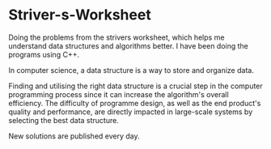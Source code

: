 # Striver-s-Worksheet

Doing the problems from the strivers worksheet, which helps me understand data structures and algorithms better. I have been doing the programs using C++.

In computer science, a data structure is a way to store and organize data.

Finding and utilising the right data structure is a crucial step in the computer programming process since it can increase the algorithm's overall efficiency. The difficulty of programme design, as well as the end product's quality and performance, are directly impacted in large-scale systems by selecting the best data structure.

New solutions are published every day.
